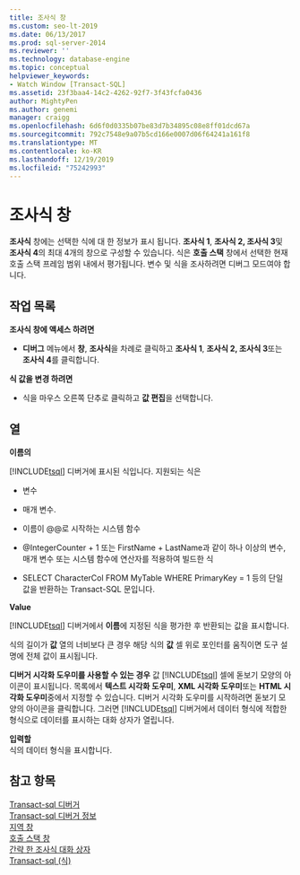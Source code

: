 ```yaml
---
title: 조사식 창
ms.custom: seo-lt-2019
ms.date: 06/13/2017
ms.prod: sql-server-2014
ms.reviewer: ''
ms.technology: database-engine
ms.topic: conceptual
helpviewer_keywords:
- Watch Window [Transact-SQL]
ms.assetid: 23f3baa4-14c2-4262-92f7-3f43fcfa0436
author: MightyPen
ms.author: genemi
manager: craigg
ms.openlocfilehash: 6d6f0d0335b07be83d7b34895c08e8ff01dcd67a
ms.sourcegitcommit: 792c7548e9a07b5cd166e0007d06f64241a161f8
ms.translationtype: MT
ms.contentlocale: ko-KR
ms.lasthandoff: 12/19/2019
ms.locfileid: "75242993"
---
```

# <a name="watch-window"></a>조사식 창
  **조사식** 창에는 선택한 식에 대 한 정보가 표시 됩니다. 
  **조사식 1**, **조사식 2, 조사식 3**및 **조사식 4**의 최대 4개의 창으로 구성할 수 있습니다. 식은 **호출 스택** 창에서 선택한 현재 호출 스택 프레임 범위 내에서 평가됩니다. 변수 및 식을 조사하려면 디버그 모드여야 합니다.  
  
## <a name="task-list"></a>작업 목록  
 **조사식 창에 액세스 하려면**  
  
-   
  **디버그** 메뉴에서 **창**, **조사식**을 차례로 클릭하고 **조사식 1**, **조사식 2, 조사식 3**또는 **조사식 4**를 클릭합니다.  
  
 **식 값을 변경 하려면**  
  
-   식을 마우스 오른쪽 단추로 클릭하고 **값 편집**을 선택합니다.  
  
## <a name="columns"></a>열  
 **이름의**  
 
  [!INCLUDE[tsql](../../includes/tsql-md.md)] 디버거에 표시된 식입니다. 지원되는 식은  
  
-   변수  
  
-   매개 변수.  
  
-   이름이 @@로 시작하는 시스템 함수  
  
-   
  @IntegerCounter + 1 또는 FirstName + LastName과 같이 하나 이상의 변수, 매개 변수 또는 시스템 함수에 연산자를 적용하여 빌드한 식  
  
-   SELECT CharacterCol FROM MyTable WHERE PrimaryKey = 1 등의 단일 값을 반환하는 Transact-SQL 문입니다.  
  
 **Value**  
 
  [!INCLUDE[tsql](../../includes/tsql-md.md)] 디버거에서 **이름**에 지정된 식을 평가한 후 반환되는 값을 표시합니다.  
  
 식의 길이가 **값** 열의 너비보다 큰 경우 해당 식의 **값** 셀 위로 포인터를 움직이면 도구 설명에 전체 값이 표시됩니다.  
  
 
  **디버거 시각화 도우미를 사용할 수 있는 경우** 값 [!INCLUDE[tsql](../../includes/tsql-md.md)] 셀에 돋보기 모양의 아이콘이 표시됩니다. 목록에서 **텍스트 시각화 도우미**, **XML 시각화 도우미**또는 **HTML 시각화 도우미**중에서 지정할 수 있습니다. 디버거 시각화 도우미를 시작하려면 돋보기 모양의 아이콘을 클릭합니다. 그러면 [!INCLUDE[tsql](../../includes/tsql-md.md)] 디버거에서 데이터 형식에 적합한 형식으로 데이터를 표시하는 대화 상자가 열립니다.  
  
 **입력할**  
 식의 데이터 형식을 표시합니다.  
  
## <a name="see-also"></a>참고 항목  
 [Transact-sql 디버거](transact-sql-debugger.md)   
 [Transact-sql 디버거 정보](transact-sql-debugger-information.md)   
 [지역 창](transact-sql-debugger-locals-window.md)   
 [호출 스택 창](transact-sql-debugger-call-stack-window.md)   
 [간략 한 조사식 대화 상자](transact-sql-debugger-quickwatch-dialog-box.md)   
 [Transact-sql &#40;식&#41;](/sql/t-sql/language-elements/expressions-transact-sql)  
